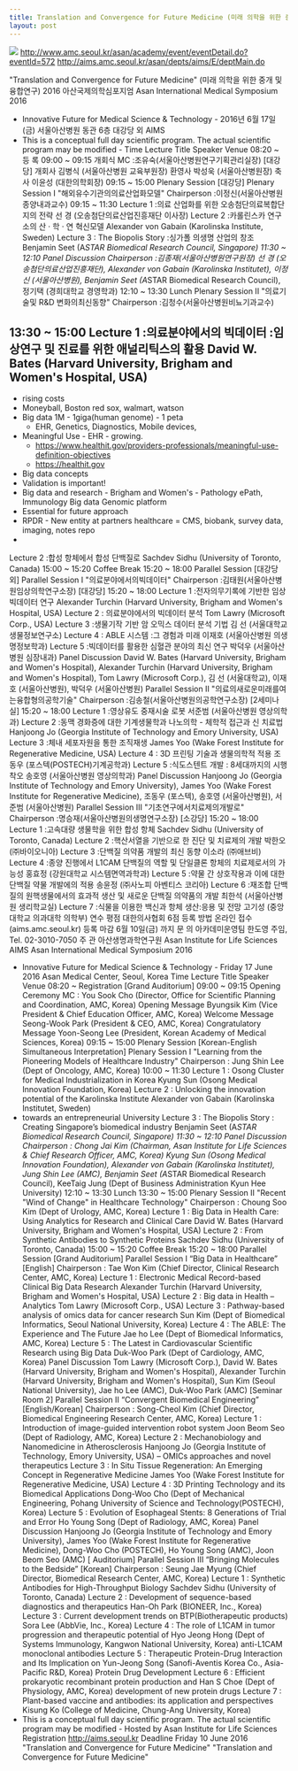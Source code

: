 ```yaml
---
title: Translation and Convergence for Future Medicine (미래 의학을 위한 중개 및 융합연구)
layout: post
---
```

![](http://aims.amc.seoul.kr/asan/imageDown/homebuilder/20160527?fileName=Scientific-Program-kor.jpg)
http://www.amc.seoul.kr/asan/academy/event/eventDetail.do?eventId=572
http://aims.amc.seoul.kr/asan/depts/aims/E/deptMain.do


"Translation and Convergence for Future Medicine"
 (미래 의학을 위한 중개 및 융합연구)
2016 아산국제의학심포지엄
Asan International Medical Symposium 2016
- Innovative Future for Medical Science & Technology -
2016년 6월 17일 (금) 서울아산병원 동관 6층 대강당 외
AIMS
- This is a conceptual full day scientific program. The actual scientific program may be modified -
 Time Lecture Title Speaker Venue
08:20 ~ 등 록
09:00 ~ 09:15 개회식 MC :조유숙(서울아산병원연구기획관리실장) [대강당]
 개회사 김병식 (서울아산병원 교육부원장)
 환영사 박성욱 (서울아산병원장)
 축 사 이윤성 (대한의학회장)
09:15 ~ 15:00 Plenary Session [대강당]
 Plenary Session I "해외유수기관의의료산업화모델" Chairperson :이정신(서울아산병원종양내과교수)
09:15 ~ 11:30 Lecture 1 :의료 산업화를 위한 오송첨단의료복합단지의 전략 선 경 (오송첨단의료산업진흥재단 이사장)
 Lecture 2 :카롤린스카 연구소의 산 · 학 · 연 혁신모델 Alexander von Gabain (Karolinska Institute, Sweden)
 Lecture 3 : The Biopolis Story :싱가폴 의생명 산업의 창조 Benjamin Seet (A*STAR Biomedical Research Council, Singapore)
11:30 ~ 12:10 Panel Discussion Chairperson :김종재(서울아산병원연구원장)
 선 경 (오송첨단의료산업진흥재단), Alexander von Gabain (Karolinska Institutet), 이정신 (서울아산병원), Benjamin Seet (A*STAR Biomedical Research Council),
 정기택 (경희대학교 경영학과)
12:10 ~ 13:30 Lunch
 Plenary Session II "의료기술및 R&D 변화의최신동향" Chairperson :김청수(서울아산병원비뇨기과교수)


## 13:30 ~ 15:00 Lecture 1 :의료분야에서의 빅데이터 :임상연구 및 진료를 위한 애널리틱스의 활용 David W. Bates (Harvard University, Brigham and Women's Hospital, USA)
* rising costs
* Moneyball, Boston red sox, walmart, watson
* Big data 1M - 1giga(human genome) - 1 peta
  * EHR, Genetics, Diagnostics, Mobile devices,
* Meaningful Use - EHR - growing.
  - https://www.healthit.gov/providers-professionals/meaningful-use-definition-objectives
  - https://healthit.gov
* Big data concepts
* Validation is important!
* Big data and research - Brigham and Women's - Pathology ePath, Immunology Big data Genomic platform
* Essential for future approach
* RPDR - New entity at partners healthcare = CMS, biobank, survey data, imaging, notes repo
*




 Lecture 2 :합성 항체에서 합성 단백질로 Sachdev Sidhu (University of Toronto, Canada)
15:00 ~ 15:20 Coffee Break
15:20 ~ 18:00 Parallel Session [대강당외]
 Parallel Session I "의료분야에서의빅데이터" Chairperson :김태원(서울아산병원임상의학연구소장) [대강당]
15:20 ~ 18:00 Lecture 1 :전자의무기록에 기반한 임상 빅데이터 연구 Alexander Turchin (Harvard University, Brigham and Women's Hospital, USA)
 Lecture 2 : 의료분야에서의 빅데이터 분석 Tom Lawry (Microsoft Corp., USA)
 Lecture 3 :생물기작 기반 암 오믹스 데이터 분석 기법 김 선 (서울대학교 생물정보연구소)
 Lecture 4 : ABLE 시스템 :그 경험과 미래 이재호 (서울아산병원 의생명정보학과)
 Lecture 5 :빅데이터를 활용한 심혈관 분야의 최신 연구 박덕우 (서울아산병원 심장내과)
 Panel Discussion
 David W. Bates (Harvard University, Brigham and Women's Hospital), Alexander Turchin (Harvard University, Brigham and Women's Hospital), Tom Lawry (Microsoft Corp.),
 김 선 (서울대학교), 이재호 (서울아산병원), 박덕우 (서울아산병원)
 Parallel Session II "의료의새로운미래를여는융합형의공학기술" Chairperson :김송철(서울아산병원의공학연구소장) [2세미나실]
15:20 ~ 18:00 Lecture 1 :영상유도 중재시술 로봇 서준범 (서울아산병원 영상의학과)
 Lecture 2 :동맥 경화증에 대한 기계생물학과 나노의학 - 체학적 접근과 신 치료법 Hanjoong Jo (Georgia Institute of Technology and Emory University, USA)
 Lecture 3 :체내 세포자원을 통한 조직재생 James Yoo (Wake Forest Institute for Regenerative Medicine, USA)
 Lecture 4 : 3D 프린팅 기술과 생물의학적 적용 조동우 (포스텍(POSTECH)기계공학과)
 Lecture 5 :식도스텐트 개발 : 8세대까지의 시행착오 송호영 (서울아산병원 영상의학과)
 Panel Discussion
 Hanjoong Jo (Georgia Institute of Technology and Emory University), James Yoo (Wake Forest Institute for Regenerative Medicine),
 조동우 (포스텍), 송호영 (서울아산병원), 서준범 (서울아산병원)
 Parallel Session III "기초연구에서치료제의개발로" Chairperson :명승재(서울아산병원의생명연구소장) [소강당]
15:20 ~ 18:00 Lecture 1 :고속대량 생물학을 위한 합성 항체 Sachdev Sidhu (University of Toronto, Canada)
 Lecture 2 :핵산서열을 기반으로 한 진단 및 치료제의 개발 박한오 (㈜바이오니아)
 Lecture 3 :단백질 의약품 개발의 최신 동향 이소라 (㈜애브비)
 Lecture 4 :종양 진행에서 L1CAM 단백질의 역할 및 단일클론 항체의 치료제로서의 가능성 홍효정 (강원대학교 시스템면역과학과)
 Lecture 5 :약물 간 상호작용과 이에 대한 단백질 약물 개발에의 적용 송윤정 (㈜사노피 아벤티스 코리아)
 Lecture 6 :재조합 단백질의 원핵생물에서의 효과적 생산 및 새로운 단백질 의약품의 개발 최한석 (서울아산병원 생리학교실)
 Lecture 7 :식물을 이용한 백신과 항체 생산:응용 및 전망 고기성 (중앙대학교 의과대학 의학부)
연수 평점 대한의사협회 6점 등록 방법 온라인 접수 (aims.amc.seoul.kr)
등록 마감 6월 10일(금) 까지 문 의 아카데미운영팀 한도영 주임, Tel. 02-3010-7050 주 관 아산생명과학연구원
Asan Institute for Life Sciences
AIMS
Asan International
Medical Symposium 2016
- Innovative Future for Medical Science & Technology -
Friday 17 June 2016 Asan Medical Center, Seoul, Korea
 Time Lecture Title Speaker Venue
08:20 ~ Registration
 [Grand Auditorium]
09:00 ~ 09:15 Opening Ceremony MC : You Sook Cho (Director, Office for Scientific Planning and Coordination, AMC, Korea)
Opening Message Byungsik Kim (Vice President & Chief Education Officer, AMC, Korea)
Welcome Message Seong-Wook Park (President & CEO, AMC, Korea)
Congratulatory Message Yoon-Seong Lee (President, Korean Academy of Medical Sciences, Korea)
09:15 ~ 15:00 Plenary Session [Korean-English Simultaneous Interpretation]
Plenary Session I "Learning from the Pioneering Models of Healthcare Industry" Chairperson : Jung Shin Lee (Dept of Oncology, AMC, Korea)
10:00 ~ 11:30 Lecture 1 : Osong Cluster for Medical Industrialization in Korea Kyung Sun (Osong Medical Innovation Foundation, Korea)
Lecture 2 : Unlocking the innovation potential of the Karolinska Institute Alexander von Gabain (Karolinska Institutet, Sweden)
 - towards an entrepreneurial University
Lecture 3 : The Biopolis Story : Creating Singapore’s biomedical industry Benjamin Seet (A*STAR Biomedical Research Council, Singapore)
11:30 ~ 12:10 Panel Discussion Chairperson : Chong Jai Kim
 (Chairman, Asan Institute for Life Sciences & Chief Research Officer, AMC, Korea)
 Kyung Sun (Osong Medical Innovation Foundation), Alexander von Gabain (Karolinska Institutet), Jung Shin Lee (AMC),
 Benjamin Seet (A*STAR Biomedical Research Council), KeeTaig Jung (Dept of Business Administration Kyun Hee University)
12:10 ~ 13:30 Lunch
13:30 ~ 15:00 Plenary Session II "Recent "Wind of Change" in Healthcare Technology" Chairperson : Choung Soo Kim (Dept of Urology, AMC, Korea)
Lecture 1 : Big Data in Health Care: Using Analytics for Research and Clinical Care David W. Bates (Harvard University, Brigham and Women's Hospital, USA)
Lecture 2 : From Synthetic Antibodies to Synthetic Proteins Sachdev Sidhu (University of Toronto, Canada)
15:00 ~ 15:20 Coffee Break
15:20 ~ 18:00 Parallel Session
 [Grand Auditorium]
 Parallel Session I “Big Data in Healthcare” [English] Chairperson : Tae Won Kim (Chief Director, Clinical Research Center, AMC, Korea)
Lecture 1 : Electronic Medical Record-based Clinical Big Data Research Alexander Turchin (Harvard University, Brigham and Women's Hospital, USA)
Lecture 2 : Big data in Health – Analytics Tom Lawry (Microsoft Corp., USA)
Lecture 3 : Pathway-based analysis of omics data for cancer research Sun Kim (Dept of Biomedical Informatics, Seoul National University, Korea)
Lecture 4 : The ABLE: The Experience and The Future Jae ho Lee (Dept of Biomedical Informatics, AMC, Korea)
Lecture 5 : The Latest in Cardiovascular Scientific Research using Big Data Duk-Woo Park (Dept of Cardiology, AMC, Korea)
Panel Discussion
 Tom Lawry (Microsoft Corp.), David W. Bates (Harvard University, Brigham and Women's Hospital), Alexander Turchin (Harvard University,
 Brigham and Women's Hospital), Sun Kim (Seoul National University), Jae ho Lee (AMC), Duk-Woo Park (AMC)
 [Seminar Room 2]
Parallel Session II “Convergent Biomedical Engineering” [English/Korean] Chairperson : Song-Cheol Kim (Chief Director, Biomedical Engineering Research Center, AMC, Korea)
Lecture 1 : Introduction of image-guided intervention robot system Joon Beom Seo (Dept of Radiology, AMC, Korea)
Lecture 2 : Mechanobiology and Nanomedicine in Atherosclerosis Hanjoong Jo (Georgia Institute of Technology, Emory University, USA)
 – OMICs approaches and novel therapeutics
Lecture 3 : In Situ Tissue Regeneration: An Emerging Concept in Regenerative Medicine James Yoo (Wake Forest Institute for Regenerative Medicine, USA)
Lecture 4 : 3D Printing Technology and its Biomedical Applications Dong-Woo Cho (Dept of Mechanical Engineering,
 Pohang University of Science and Technology(POSTECH), Korea)
Lecture 5 : Evolution of Esophageal Stents: 8 Generations of Trial and Error Ho Young Song (Dept of Radiology, AMC, Korea)
Panel Discussion
 Hanjoong Jo (Georgia Institute of Technology and Emory University), James Yoo (Wake Forest Institute for Regenerative Medicine),
 Dong-Woo Cho (POSTECH), Ho Young Song (AMC), Joon Beom Seo (AMC)
 [ Auditorium]
Parallel Session Ⅲ “Bringing Molecules to the Bedside” [Korean] Chairperson : Seung Jae Myung (Chief Director, Biomedical Research Center, AMC, Korea)
Lecture 1 : Synthetic Antibodies for High-Throughput Biology Sachdev Sidhu (University of Toronto, Canada)
Lecture 2 : Development of sequence-based diagnostics and therapeutics Han-Oh Park (BIONEER, Inc., Korea)
Lecture 3 : Current development trends on BTP(Biotherapeutic products) Sora Lee (AbbVie, Inc., Korea)
Lecture 4 : The role of L1CAM in tumor progression and therapeutic potential of Hyo Jeong Hong (Dept of Systems Immunology, Kangwon National University, Korea)
 anti-L1CAM monoclonal antibodies
 Lecture 5 : Therapeutic Protein-Drug Interaction and Its Implication on Yun-Jeong Song (Sanofi-Aventis Korea Co., Asia-Pacific R&D, Korea)
 Protein Drug Development
 Lecture 6 : Efficient prokaryotic recombinant protein production and Han S Choe (Dept of Physiology, AMC, Korea)
 development of new protein drugs
Lecture 7 : Plant-based vaccine and antibodies: its application and perspectives Kisung Ko (College of Medicine, Chung-Ang University, Korea)
- This is a conceptual full day scientific program. The actual scientific program may be modified -
Hosted by Asan Institute for Life Sciences Registration http://aims.seoul.kr Deadline Friday 10 June 2016
"Translation and Convergence for Future Medicine"
"Translation and Convergence for Future Medicine"
